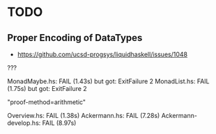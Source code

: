 # TODO

## Proper Encoding of DataTypes

* https://github.com/ucsd-progsys/liquidhaskell/issues/1048

???

   MonadMaybe.hs:          FAIL (1.43s)
      but got: ExitFailure 2
   MonadList.hs:           FAIL (1.75s)
      but got: ExitFailure 2

"proof-method=arithmetic"

   Overview.hs:            FAIL (1.38s)
   Ackermann.hs:           FAIL (7.28s)
   Ackermann-develop.hs:   FAIL (8.97s)
